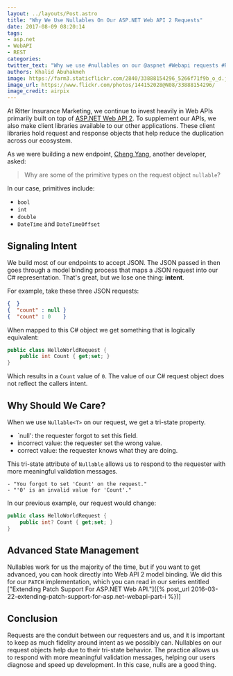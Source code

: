 ```yaml
---
layout: ../layouts/Post.astro
title: "Why We Use Nullables On Our ASP.NET Web API 2 Requests"
date: 2017-08-09 08:20:14
tags:
- asp.net
- WebAPI
- REST
categories:
twitter_text: "Why we use #nullables on our @aspnet #Webapi requests #REST"
authors: Khalid Abuhakmeh
image: https://farm3.staticflickr.com/2840/33888154296_5266f71f9b_o_d.jpg
image_url: https://www.flickr.com/photos/144152028@N08/33888154296/
image_credit: airpix
---
```


At Ritter Insurance Marketing, we continue to invest heavily in Web APIs primarily built on top of [ASP.NET Web API 2](https://www.asp.net/web-api). To supplement our APIs, we also make client libraries available to our other applications. These client libraries hold request and response objects that help reduce the duplication across our ecosystem.

As we were building a new endpoint, [Cheng Yang](https://twitter.com/YangCzy50), another developer, asked:

> Why are some of the primitive types on the request object `nullable`?

In our case, primitives include:

- `bool`
- `int`
- `double`
- `DateTime` and `DateTimeOffset`

## Signaling Intent

We build most of our endpoints to accept JSON. The JSON passed in then goes through a model binding process that maps a JSON request into our C# representation. That's great, but we lose one thing: **intent**.

For example, take these three JSON requests:

```json
{  }
{  "count" : null }
{  "count" : 0    }
```

When mapped to this C# object we get something that is logically equivalent:

```csharp
public class HelloWorldRequest {
    public int Count { get;set; }
}
```

Which results in a `Count` value of `0`. The value of our C# request object does not reflect the callers intent. 

## Why Should We Care?

When we use `Nullable<T>` on our request, we get a tri-state property.

- `null': the requester forgot to set this field.
- incorrect value:  the requester set the wrong value.
- correct value: the requester knows what they are doing.

This tri-state attribute of `Nullable` allows us to respond to the requester with more meaningful validation messages.

```
- "You forgot to set 'Count' on the request."
- "'0' is an invalid value for 'Count'."
```

In our previous example, our request would change:

```csharp
public class HelloWorldRequest {
    public int? Count { get;set; }
}
```

## Advanced State Management

Nullables work for us the majority of the time, but if you want to get advanced, you can hook directly into Web API 2 model binding. We did this for our `PATCH` implementation, which you can read in our series entitled ["Extending Patch Support For ASP.NET Web API."]({% post_url 2016-03-22-extending-patch-support-for-asp.net-webapi-part-i %})]

## Conclusion

Requests are the conduit between our requesters and us, and it is important to keep as much fidelity around intent as we possibly can. Nullables on our request objects help due to their tri-state behavior. The practice allows us to respond with more meaningful validation messages, helping our users diagnose and speed up development. In this case, nulls are a good thing.